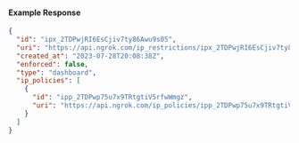 <!-- Code generated for API Clients. DO NOT EDIT. -->
#### Example Response
```json
{
  "id": "ipx_2TDPwjRI6EsCjiv7ty86Awu9s05",
  "uri": "https://api.ngrok.com/ip_restrictions/ipx_2TDPwjRI6EsCjiv7ty86Awu9s05",
  "created_at": "2023-07-28T20:08:38Z",
  "enforced": false,
  "type": "dashboard",
  "ip_policies": [
    {
      "id": "ipp_2TDPwp75u7x9TRtgtiV5rfwWmgz",
      "uri": "https://api.ngrok.com/ip_policies/ipp_2TDPwp75u7x9TRtgtiV5rfwWmgz"
    }
  ]
}
